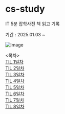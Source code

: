 # cs-study
IT 5분 잡학사전 책 읽고 기록

기간 : 2025.01.03 ~ 

![image](https://github.com/user-attachments/assets/ee9e0364-506f-4c9e-a13b-34c52f84b4ce)


<목차> <br/>
[TIL 1일차](TIL1.md) <br/>
[TIL 2일차](TIL2.md) <br/>
[TIL 3일차](TIL3.md) <br/>
[TIL 4일차](TIL4.md) <br/>
[TIL 5일차](TIL5.md) <br/>
[TIL 6일차](TIL6.md) <br/>
[TIL 7일차](TIL7.md) <br/>
[TIL 8일차](TIL8.md) <br/>
